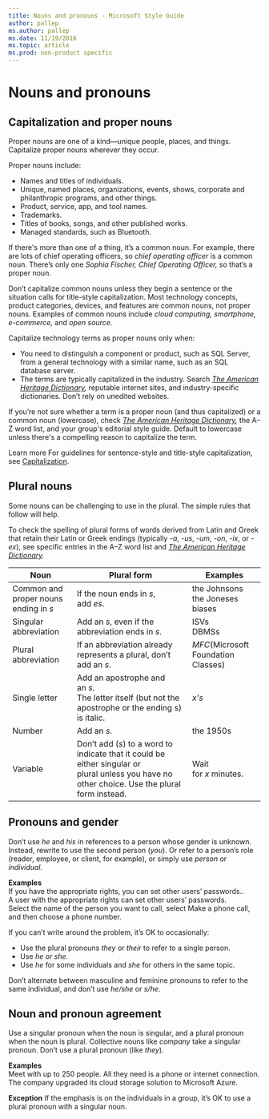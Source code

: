 ```yaml
---
title: Nouns and pronouns - Microsoft Style Guide
author: pallep
ms.author: pallep
ms.date: 11/19/2016
ms.topic: article
ms.prod: non-product specific
---
```


# Nouns and pronouns

## Capitalization and proper nouns

Proper nouns are one of a kind—unique people, places, and things. Capitalize proper nouns wherever they occur. 

Proper nouns include:

  - Names and titles of individuals.
  - Unique, named places, organizations, events, shows, corporate and philanthropic programs, and other things.
  - Product, service, app, and tool names.
  - Trademarks.
  - Titles of books, songs, and other published works.
  - Managed standards, such as Bluetooth.

If there's more than one of a thing, it’s a common noun. For example, there are lots of chief operating officers, so *chief operating officer* is a common noun. There’s only one *Sophia Fischer, Chief Operating Officer,* so that’s a proper noun. 

Don’t
capitalize common nouns unless they begin a sentence or the situation
calls for title-style capitalization. Most technology
concepts, product categories, devices, and features are common
nouns, not proper nouns. Examples of common nouns include *cloud computing, smartphone, e-commerce,* and *open source.*

Capitalize technology terms as proper nouns only when:

  - You
    need to distinguish a component or product, such as SQL Server,
    from a general technology with a similar name, such as an SQL
    database server.
  - The terms are typically capitalized in the industry. Search *[The American Heritage Dictionary](https://ahdictionary.com/),* reputable internet sites, and industry-specific dictionaries. Don’t rely on unedited websites. 

If you’re not sure whether a term is a proper noun (and thus capitalized) or a common noun (lowercase), check *[The American Heritage Dictionary](https://ahdictionary.com/),* the A–Z word list, and your group's editorial style guide. Default to lowercase unless there's a compelling reason to capitalize the term.

Learn more For guidelines for sentence-style and title-style capitalization, see [Capitalization](https://worldready.cloudapp.net/Styleguide/Read?id=2700&topicid=28261).

## Plural nouns

Some nouns can be challenging to use in the plural. The simple rules that follow will help. 

To
check the spelling of plural forms of words derived from Latin and
Greek that retain their Latin or Greek endings (typically *-a*, *-us*, *-um*, *-on*, *-ix*, or -*ex*), see specific entries in the A–Z word list and *[The American Heritage Dictionary](https://ahdictionary.com/).*

**Noun**|**Plural form**|**Examples**
--|--|--
Common and proper nouns ending in *s*|If the noun ends in *s*, add *es*.|the Johnsons<br />the Joneses<br />biases
Singular abbreviation|Add an *s*, even if the abbreviation ends in *s*.|ISVs<br />DBMSs
Plural abbreviation|If an abbreviation already represents a plural, don’t add an *s*.|*MFC*(Microsoft Foundation Classes)
Single letter|Add an apostrophe and an *s*.<br />The letter itself (but not the apostrophe or the ending s) is italic.|*x's*
Number|Add an *s*.|the 1950s
Variable|Don’t add (*s*) to a word to indicate that it could be either singular or plural unless you have no other choice. Use the plural form instead.|Wait for *x* minutes.


## Pronouns and gender

Don’t use *he* and *his* in references to a person whose gender is unknown. Instead, rewrite to use the second person (*you*). Or refer to a person’s role (reader, employee, or client, for example), or simply use *person* or *individual.*

**Examples**<br />If you have the appropriate rights, you can set other users’ passwords..<br />A user with the appropriate rights can set other users’ passwords.<br />Select the name of the person you want to call, select Make a phone call, and then choose a phone number.

If you can’t write around the problem, it’s OK to occasionally:

  - Use the plural pronouns *they* or *their* to refer to a single person.
  - Use *he or she.*
  - Use *he* for some individuals and *she* for others in the same topic. 

Don’t alternate between masculine and feminine pronouns to refer to the same individual, and don’t use *he/she* or *s/he*.

## Noun and pronoun agreement

Use a singular pronoun when the noun is singular, and a plural pronoun when the noun is plural. Collective nouns like *company* take a singular pronoun. Don’t use a plural pronoun (like *they*).

**Examples**<br />Meet with up to 250 people. All they need is a phone or internet connection.<br />The company upgraded its cloud storage solution to Microsoft Azure.

**Exception** If the emphasis is on the individuals in a group, it’s OK to use a plural pronoun with a singular noun.
